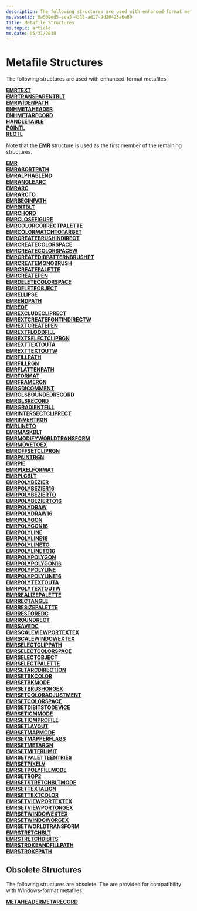 ```yaml
---
description: The following structures are used with enhanced-format metafiles.
ms.assetid: 6a509ed5-cea3-4318-ad17-9d20425a6e80
title: Metafile Structures
ms.topic: article
ms.date: 05/31/2018
---
```


# Metafile Structures

The following structures are used with enhanced-format metafiles.

<dl>

[**EMRTEXT**](/windows/win32/api/wingdi/ns-wingdi-emrtext)  
[**EMRTRANSPARENTBLT**](/windows/win32/api/wingdi/ns-wingdi-emrtransparentblt)  
[**EMRWIDENPATH**](/windows/win32/api/wingdi/ns-wingdi-emrabortpath)  
[**ENHMETAHEADER**](/windows/win32/api/wingdi/ns-wingdi-enhmetaheader)  
[**ENHMETARECORD**](/windows/win32/api/wingdi/ns-wingdi-enhmetarecord)  
[**HANDLETABLE**](/windows/win32/api/wingdi/ns-wingdi-handletable)  
[**POINTL**](/previous-versions//dd162807(v=vs.85))  
[**RECTL**](/previous-versions//dd162907(v=vs.85))  
</dl> 

Note that the [**EMR**](/windows/win32/api/wingdi/ns-wingdi-emr) structure is used as the first member of the remaining structures.  

<dl> 

[**EMR**](/windows/win32/api/wingdi/ns-wingdi-emr)  
[**EMRABORTPATH**](/windows/win32/api/wingdi/ns-wingdi-emrabortpath)  
[**EMRALPHABLEND**](/windows/win32/api/wingdi/ns-wingdi-emralphablend)  
[**EMRANGLEARC**](/windows/win32/api/wingdi/ns-wingdi-emranglearc)  
[**EMRARC**](/windows/win32/api/wingdi/ns-wingdi-emrarc)  
[**EMRARCTO**](/windows/win32/api/wingdi/ns-wingdi-emrarc)  
[**EMRBEGINPATH**](/windows/win32/api/wingdi/ns-wingdi-emrabortpath)  
[**EMRBITBLT**](/windows/win32/api/wingdi/ns-wingdi-emrbitblt)  
[**EMRCHORD**](/windows/win32/api/wingdi/ns-wingdi-emrarc)  
[**EMRCLOSEFIGURE**](/windows/win32/api/wingdi/ns-wingdi-emrabortpath)  
[**EMRCOLORCORRECTPALETTE**](/windows/win32/api/wingdi/ns-wingdi-emrcolorcorrectpalette)  
[**EMRCOLORMATCHTOTARGET**](/windows/win32/api/wingdi/ns-wingdi-emrcolormatchtotarget)  
[**EMRCREATEBRUSHINDIRECT**](/windows/win32/api/wingdi/ns-wingdi-emrcreatebrushindirect)  
[**EMRCREATECOLORSPACE**](/windows/win32/api/wingdi/ns-wingdi-emrcreatecolorspace)  
[**EMRCREATECOLORSPACEW**](/windows/win32/api/wingdi/ns-wingdi-emrcreatecolorspacew)  
[**EMRCREATEDIBPATTERNBRUSHPT**](/windows/win32/api/wingdi/ns-wingdi-emrcreatedibpatternbrushpt)  
[**EMRCREATEMONOBRUSH**](/windows/win32/api/wingdi/ns-wingdi-emrcreatemonobrush)  
[**EMRCREATEPALETTE**](/windows/win32/api/wingdi/ns-wingdi-emrcreatepalette)  
[**EMRCREATEPEN**](/windows/win32/api/wingdi/ns-wingdi-emrcreatepen)  
[**EMRDELETECOLORSPACE**](/windows/win32/api/wingdi/ns-wingdi-emrsetcolorspace)  
[**EMRDELETEOBJECT**](/windows/win32/api/wingdi/ns-wingdi-emrselectobject)  
[**EMRELLIPSE**](/windows/win32/api/wingdi/ns-wingdi-emrellipse)  
[**EMRENDPATH**](/windows/win32/api/wingdi/ns-wingdi-emrabortpath)  
[**EMREOF**](/windows/win32/api/wingdi/ns-wingdi-emreof)  
[**EMREXCLUDECLIPRECT**](/windows/win32/api/wingdi/ns-wingdi-emrexcludecliprect)  
[**EMREXTCREATEFONTINDIRECTW**](/windows/win32/api/wingdi/ns-wingdi-emrextcreatefontindirectw)  
[**EMREXTCREATEPEN**](/windows/win32/api/wingdi/ns-wingdi-emrextcreatepen)  
[**EMREXTFLOODFILL**](/windows/win32/api/wingdi/ns-wingdi-emrextfloodfill)  
[**EMREXTSELECTCLIPRGN**](/windows/win32/api/wingdi/ns-wingdi-emrextselectcliprgn)  
[**EMREXTTEXTOUTA**](/windows/win32/api/wingdi/ns-wingdi-emrexttextouta)  
[**EMREXTTEXTOUTW**](/windows/win32/api/wingdi/ns-wingdi-emrexttextouta)  
[**EMRFILLPATH**](/windows/win32/api/wingdi/ns-wingdi-emrfillpath)  
[**EMRFILLRGN**](/windows/win32/api/wingdi/ns-wingdi-emrfillrgn)  
[**EMRFLATTENPATH**](/windows/win32/api/wingdi/ns-wingdi-emrabortpath)  
[**EMRFORMAT**](/windows/win32/api/wingdi/ns-wingdi-emrformat)  
[**EMRFRAMERGN**](/windows/win32/api/wingdi/ns-wingdi-emrframergn)  
[**EMRGDICOMMENT**](/windows/win32/api/wingdi/ns-wingdi-emrgdicomment)  
[**EMRGLSBOUNDEDRECORD**](/windows/win32/api/wingdi/ns-wingdi-emrglsboundedrecord)  
[**EMRGLSRECORD**](/windows/win32/api/wingdi/ns-wingdi-emrglsrecord)  
[**EMRGRADIENTFILL**](/windows/win32/api/wingdi/ns-wingdi-emrgradientfill)  
[**EMRINTERSECTCLIPRECT**](/windows/win32/api/wingdi/ns-wingdi-emrexcludecliprect)  
[**EMRINVERTRGN**](/windows/win32/api/wingdi/ns-wingdi-emrinvertrgn)  
[**EMRLINETO**](/windows/win32/api/wingdi/ns-wingdi-emrlineto)  
[**EMRMASKBLT**](/windows/win32/api/wingdi/ns-wingdi-emrmaskblt)  
[**EMRMODIFYWORLDTRANSFORM**](/windows/win32/api/wingdi/ns-wingdi-emrmodifyworldtransform)  
[**EMRMOVETOEX**](/windows/win32/api/wingdi/ns-wingdi-emrlineto)  
[**EMROFFSETCLIPRGN**](/windows/win32/api/wingdi/ns-wingdi-emroffsetcliprgn)  
[**EMRPAINTRGN**](/windows/win32/api/wingdi/ns-wingdi-emrinvertrgn)  
[**EMRPIE**](/windows/win32/api/wingdi/ns-wingdi-emrarc)  
[**EMRPIXELFORMAT**](/windows/win32/api/wingdi/ns-wingdi-emrpixelformat)  
[**EMRPLGBLT**](/windows/win32/api/wingdi/ns-wingdi-emrplgblt)  
[**EMRPOLYBEZIER**](/windows/win32/api/wingdi/ns-wingdi-emrpolyline)  
[**EMRPOLYBEZIER16**](/windows/win32/api/wingdi/ns-wingdi-emrpolyline16)  
[**EMRPOLYBEZIERTO**](/windows/win32/api/wingdi/ns-wingdi-emrpolyline)  
[**EMRPOLYBEZIERTO16**](/windows/win32/api/wingdi/ns-wingdi-emrpolyline16)  
[**EMRPOLYDRAW**](/windows/win32/api/wingdi/ns-wingdi-emrpolydraw)  
[**EMRPOLYDRAW16**](/windows/win32/api/wingdi/ns-wingdi-emrpolydraw16)  
[**EMRPOLYGON**](/windows/win32/api/wingdi/ns-wingdi-emrpolyline)  
[**EMRPOLYGON16**](/windows/win32/api/wingdi/ns-wingdi-emrpolyline16)  
[**EMRPOLYLINE**](/windows/win32/api/wingdi/ns-wingdi-emrpolyline)  
[**EMRPOLYLINE16**](/windows/win32/api/wingdi/ns-wingdi-emrpolyline16)  
[**EMRPOLYLINETO**](/windows/win32/api/wingdi/ns-wingdi-emrpolyline)  
[**EMRPOLYLINETO16**](/windows/win32/api/wingdi/ns-wingdi-emrpolyline16)  
[**EMRPOLYPOLYGON**](/windows/win32/api/wingdi/ns-wingdi-emrpolypolyline)  
[**EMRPOLYPOLYGON16**](/windows/win32/api/wingdi/ns-wingdi-emrpolypolyline16)  
[**EMRPOLYPOLYLINE**](/windows/win32/api/wingdi/ns-wingdi-emrpolypolyline)  
[**EMRPOLYPOLYLINE16**](/windows/win32/api/wingdi/ns-wingdi-emrpolypolyline16)  
[**EMRPOLYTEXTOUTA**](/windows/win32/api/wingdi/ns-wingdi-emrpolytextouta)  
[**EMRPOLYTEXTOUTW**](/windows/win32/api/wingdi/ns-wingdi-emrpolytextouta)  
[**EMRREALIZEPALETTE**](/windows/win32/api/wingdi/ns-wingdi-emrabortpath)  
[**EMRRECTANGLE**](/windows/win32/api/wingdi/ns-wingdi-emrellipse)  
[**EMRRESIZEPALETTE**](/windows/win32/api/wingdi/ns-wingdi-emrresizepalette)  
[**EMRRESTOREDC**](/windows/win32/api/wingdi/ns-wingdi-emrrestoredc)  
[**EMRROUNDRECT**](/windows/win32/api/wingdi/ns-wingdi-emrroundrect)  
[**EMRSAVEDC**](/windows/win32/api/wingdi/ns-wingdi-emrabortpath)  
[**EMRSCALEVIEWPORTEXTEX**](/windows/win32/api/wingdi/ns-wingdi-emrscaleviewportextex)  
[**EMRSCALEWINDOWEXTEX**](/windows/win32/api/wingdi/ns-wingdi-emrscaleviewportextex)  
[**EMRSELECTCLIPPATH**](/windows/win32/api/wingdi/ns-wingdi-emrselectclippath)  
[**EMRSELECTCOLORSPACE**](/windows/win32/api/wingdi/ns-wingdi-emrsetcolorspace)  
[**EMRSELECTOBJECT**](/windows/win32/api/wingdi/ns-wingdi-emrselectobject)  
[**EMRSELECTPALETTE**](/windows/win32/api/wingdi/ns-wingdi-emrselectpalette)  
[**EMRSETARCDIRECTION**](/windows/win32/api/wingdi/ns-wingdi-emrsetarcdirection)  
[**EMRSETBKCOLOR**](/windows/win32/api/wingdi/ns-wingdi-emrsetbkcolor)  
[**EMRSETBKMODE**](/windows/win32/api/wingdi/ns-wingdi-emrselectclippath)  
[**EMRSETBRUSHORGEX**](/windows/win32/api/wingdi/ns-wingdi-emrsetviewportextex)  
[**EMRSETCOLORADJUSTMENT**](/windows/win32/api/wingdi/ns-wingdi-emrsetcoloradjustment)  
[**EMRSETCOLORSPACE**](/windows/win32/api/wingdi/ns-wingdi-emrsetcolorspace)  
[**EMRSETDIBITSTODEVICE**](/windows/win32/api/wingdi/ns-wingdi-emrsetdibitstodevice)  
[**EMRSETICMMODE**](/windows/win32/api/wingdi/ns-wingdi-emrselectclippath)  
[**EMRSETICMPROFILE**](/windows/win32/api/wingdi/ns-wingdi-emrseticmprofile)  
[**EMRSETLAYOUT**](/windows/win32/api/wingdi/ns-wingdi-emrselectclippath)  
[**EMRSETMAPMODE**](/windows/win32/api/wingdi/ns-wingdi-emrselectclippath)  
[**EMRSETMAPPERFLAGS**](/windows/win32/api/wingdi/ns-wingdi-emrsetmapperflags)  
[**EMRSETMETARGN**](/windows/win32/api/wingdi/ns-wingdi-emrabortpath)  
[**EMRSETMITERLIMIT**](/windows/win32/api/wingdi/ns-wingdi-emrsetmiterlimit)  
[**EMRSETPALETTEENTRIES**](/windows/win32/api/wingdi/ns-wingdi-emrsetpaletteentries)  
[**EMRSETPIXELV**](/windows/win32/api/wingdi/ns-wingdi-emrsetpixelv)  
[**EMRSETPOLYFILLMODE**](/windows/win32/api/wingdi/ns-wingdi-emrselectclippath)  
[**EMRSETROP2**](/windows/win32/api/wingdi/ns-wingdi-emrselectclippath)  
[**EMRSETSTRETCHBLTMODE**](/windows/win32/api/wingdi/ns-wingdi-emrselectclippath)  
[**EMRSETTEXTALIGN**](/windows/win32/api/wingdi/ns-wingdi-emrselectclippath)  
[**EMRSETTEXTCOLOR**](/windows/win32/api/wingdi/ns-wingdi-emrsetbkcolor)  
[**EMRSETVIEWPORTEXTEX**](/windows/win32/api/wingdi/ns-wingdi-emrsetviewportextex)  
[**EMRSETVIEWPORTORGEX**](/windows/win32/api/wingdi/ns-wingdi-emrsetviewportorgex)  
[**EMRSETWINDOWEXTEX**](/windows/win32/api/wingdi/ns-wingdi-emrsetviewportextex)  
[**EMRSETWINDOWORGEX**](/windows/win32/api/wingdi/ns-wingdi-emrsetviewportextex)  
[**EMRSETWORLDTRANSFORM**](/windows/win32/api/wingdi/ns-wingdi-emrsetworldtransform)  
[**EMRSTRETCHBLT**](/windows/win32/api/wingdi/ns-wingdi-emrstretchblt)  
[**EMRSTRETCHDIBITS**](/windows/win32/api/wingdi/ns-wingdi-emrstretchdibits)  
[**EMRSTROKEANDFILLPATH**](/windows/win32/api/wingdi/ns-wingdi-emrfillpath)  
[**EMRSTROKEPATH**](/windows/win32/api/wingdi/ns-wingdi-emrfillpath)  
</dl>

## Obsolete Structures

The following structures are obsolete. The are provided for compatibility with Windows-format metafiles:

[**METAHEADER**](/windows/win32/api/wingdi/ns-wingdi-metaheader)[**METARECORD**](/windows/win32/api/wingdi/ns-wingdi-metarecord)

 

 
